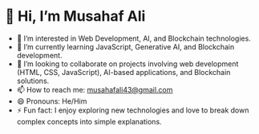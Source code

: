 # 👋 Hi, I’m Musahaf Ali

- 👀 I’m interested in Web Development, AI, and Blockchain technologies.
- 🌱 I’m currently learning JavaScript, Generative AI, and Blockchain development.
- 💞️ I’m looking to collaborate on projects involving web development (HTML, CSS, JavaScript), AI-based applications, and Blockchain solutions.
- 📫 How to reach me: musahafali43@gmail.com
- 😄 Pronouns: He/Him
- ⚡ Fun fact: I enjoy exploring new technologies and love to break down complex concepts into simple explanations. 
